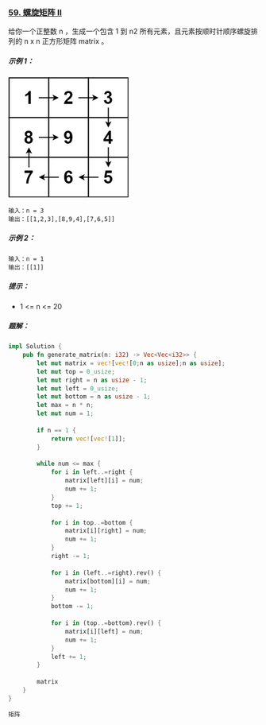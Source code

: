 ### [59. 螺旋矩阵 II](https://leetcode.cn/problems/spiral-matrix-ii/)

给你一个正整数 n ，生成一个包含 1 到 n2 所有元素，且元素按顺时针顺序螺旋排列的 n x n 正方形矩阵 matrix 。

##### 示例 1：
![img.png](img.png)
```
输入：n = 3
输出：[[1,2,3],[8,9,4],[7,6,5]]
```

##### 示例 2：
```
输入：n = 1
输出：[[1]]
```

##### 提示：
- 1 <= n <= 20

##### 题解：
```rust
impl Solution {
    pub fn generate_matrix(n: i32) -> Vec<Vec<i32>> {
        let mut matrix = vec![vec![0;n as usize];n as usize];
        let mut top = 0_usize;
        let mut right = n as usize - 1;
        let mut left = 0_usize;
        let mut bottom = n as usize - 1;
        let max = n * n;
        let mut num = 1;

        if n == 1 {
            return vec![vec![1]];
        }

        while num <= max {
            for i in left..=right {
                matrix[left][i] = num;
                num += 1;
            }
            top += 1;

            for i in top..=bottom {
                matrix[i][right] = num;
                num += 1;
            }
            right -= 1;

            for i in (left..=right).rev() {
                matrix[bottom][i] = num;
                num += 1;
            }
            bottom -= 1;

            for i in (top..=bottom).rev() {
                matrix[i][left] = num;
                num += 1;
            }
            left += 1;
        }

        matrix
    }
}
```

`矩阵`
